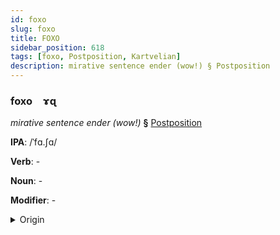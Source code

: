 ```yaml
---
id: foxo
slug: foxo
title: FOXO
sidebar_position: 618
tags: [foxo, Postposition, Kartvelian]
description: mirative sentence ender (wow!) § Postposition
---
```


### foxo&emsp;<span kind="abugida">ɤɋ</span>

*mirative sentence ender (wow!)* **§** [Postposition](../../tags/Postposition)

**IPA**: /ˈfɑ.ʃɑ/

**Verb**: -

**Noun**: -

**Modifier**: -

<details>
    <summary>Origin</summary>
    Georgian ვაშა vaša /vaʃa/<br/>
    <em>Kartvelian Language Family</em>
</details>